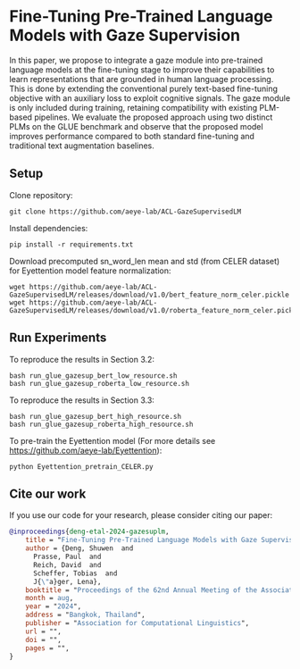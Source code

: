 # Fine-Tuning Pre-Trained Language Models with Gaze Supervision

In this paper, we propose to integrate a gaze module into pre-trained language models at the fine-tuning stage to improve their capabilities to learn representations that are grounded in human language processing. This is done by extending the conventional purely text-based fine-tuning objective with an auxiliary loss to exploit cognitive signals. The gaze module is only included during training, retaining compatibility with existing PLM-based pipelines. We evaluate the proposed approach using two distinct PLMs on the GLUE benchmark and observe that the proposed model improves performance compared to both standard fine-tuning and traditional text augmentation baselines.

## Setup
Clone repository:

```
git clone https://github.com/aeye-lab/ACL-GazeSupervisedLM
```

Install dependencies:

```
pip install -r requirements.txt
```

Download precomputed sn_word_len mean and std (from CELER dataset) for Eyettention model feature normalization:

```
wget https://github.com/aeye-lab/ACL-GazeSupervisedLM/releases/download/v1.0/bert_feature_norm_celer.pickle
wget https://github.com/aeye-lab/ACL-GazeSupervisedLM/releases/download/v1.0/roberta_feature_norm_celer.pickle
```

## Run Experiments
To reproduce the results in Section 3.2:
```
bash run_glue_gazesup_bert_low_resource.sh
bash run_glue_gazesup_roberta_low_resource.sh
```

To reproduce the results in Section 3.3:
```
bash run_glue_gazesup_bert_high_resource.sh
bash run_glue_gazesup_roberta_high_resource.sh
```

To pre-train the Eyettention model (For more details see https://github.com/aeye-lab/Eyettention):
```
python Eyettention_pretrain_CELER.py
```


## Cite our work
If you use our code for your research, please consider citing our paper:

```bibtex
@inproceedings{deng-etal-2024-gazesuplm,
    title = "Fine-Tuning Pre-Trained Language Models with Gaze Supervision",
    author = {Deng, Shuwen  and
      Prasse, Paul  and
      Reich, David  and
      Scheffer, Tobias  and
      J{\"a}ger, Lena},
    booktitle = "Proceedings of the 62nd Annual Meeting of the Association for Computational Linguistics",
    month = aug,
    year = "2024",
    address = "Bangkok, Thailand",
    publisher = "Association for Computational Linguistics",
    url = "",
    doi = "",
    pages = "",
}

```
